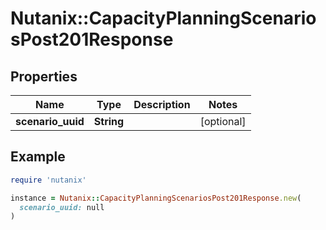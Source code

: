 # Nutanix::CapacityPlanningScenariosPost201Response

## Properties

| Name | Type | Description | Notes |
| ---- | ---- | ----------- | ----- |
| **scenario_uuid** | **String** |  | [optional] |

## Example

```ruby
require 'nutanix'

instance = Nutanix::CapacityPlanningScenariosPost201Response.new(
  scenario_uuid: null
)
```

